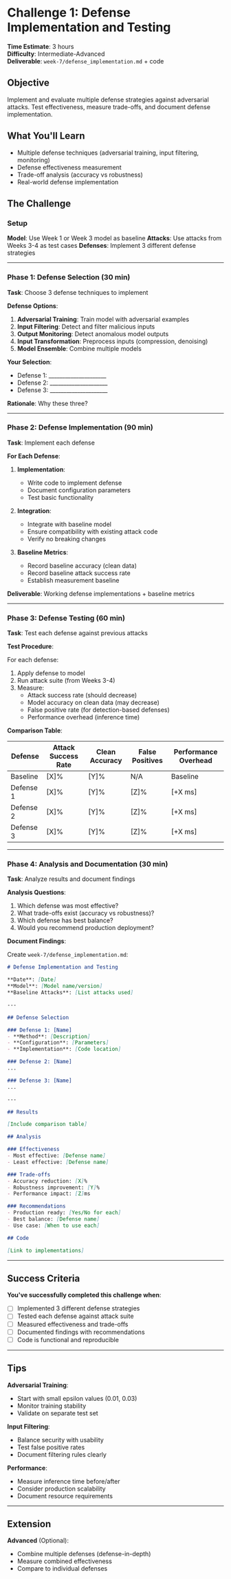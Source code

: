# Challenge 1: Defense Implementation and Testing

**Time Estimate**: 3 hours  
**Difficulty**: Intermediate-Advanced  
**Deliverable**: `week-7/defense_implementation.md` + code

## Objective

Implement and evaluate multiple defense strategies against adversarial attacks. Test effectiveness, measure trade-offs, and document defense implementation.

## What You'll Learn

- Multiple defense techniques (adversarial training, input filtering, monitoring)
- Defense effectiveness measurement
- Trade-off analysis (accuracy vs robustness)
- Real-world defense implementation

## The Challenge

### Setup

**Model**: Use Week 1 or Week 3 model as baseline
**Attacks**: Use attacks from Weeks 3-4 as test cases
**Defenses**: Implement 3 different defense strategies

---

### Phase 1: Defense Selection (30 min)

**Task**: Choose 3 defense techniques to implement

**Defense Options**:
1. **Adversarial Training**: Train model with adversarial examples
2. **Input Filtering**: Detect and filter malicious inputs
3. **Output Monitoring**: Detect anomalous model outputs
4. **Input Transformation**: Preprocess inputs (compression, denoising)
5. **Model Ensemble**: Combine multiple models

**Your Selection**:
- Defense 1: _____________________
- Defense 2: _____________________
- Defense 3: _____________________

**Rationale**: Why these three?

---

### Phase 2: Defense Implementation (90 min)

**Task**: Implement each defense

**For Each Defense**:

1. **Implementation**:
   - Write code to implement defense
   - Document configuration parameters
   - Test basic functionality

2. **Integration**:
   - Integrate with baseline model
   - Ensure compatibility with existing attack code
   - Verify no breaking changes

3. **Baseline Metrics**:
   - Record baseline accuracy (clean data)
   - Record baseline attack success rate
   - Establish measurement baseline

**Deliverable**: Working defense implementations + baseline metrics

---

### Phase 3: Defense Testing (60 min)

**Task**: Test each defense against previous attacks

**Test Procedure**:

For each defense:
1. Apply defense to model
2. Run attack suite (from Weeks 3-4)
3. Measure:
   - Attack success rate (should decrease)
   - Model accuracy on clean data (may decrease)
   - False positive rate (for detection-based defenses)
   - Performance overhead (inference time)

**Comparison Table**:

| Defense | Attack Success Rate | Clean Accuracy | False Positives | Performance Overhead |
|---------|-------------------|----------------|-----------------|---------------------|
| Baseline | [X]% | [Y]% | N/A | Baseline |
| Defense 1 | [X]% | [Y]% | [Z]% | [+X ms] |
| Defense 2 | [X]% | [Y]% | [Z]% | [+X ms] |
| Defense 3 | [X]% | [Y]% | [Z]% | [+X ms] |

---

### Phase 4: Analysis and Documentation (30 min)

**Task**: Analyze results and document findings

**Analysis Questions**:
1. Which defense was most effective?
2. What trade-offs exist (accuracy vs robustness)?
3. Which defense has best balance?
4. Would you recommend production deployment?

**Document Findings**:

Create `week-7/defense_implementation.md`:

```markdown
# Defense Implementation and Testing

**Date**: [Date]
**Model**: [Model name/version]
**Baseline Attacks**: [List attacks used]

---

## Defense Selection

### Defense 1: [Name]
- **Method**: [Description]
- **Configuration**: [Parameters]
- **Implementation**: [Code location]

### Defense 2: [Name]
...

### Defense 3: [Name]
...

---

## Results

[Include comparison table]

## Analysis

### Effectiveness
- Most effective: [Defense name]
- Least effective: [Defense name]

### Trade-offs
- Accuracy reduction: [X]%
- Robustness improvement: [Y]%
- Performance impact: [Z]ms

### Recommendations
- Production ready: [Yes/No for each]
- Best balance: [Defense name]
- Use case: [When to use each]

## Code

[Link to implementations]
```

---

## Success Criteria

**You've successfully completed this challenge when**:
- [ ] Implemented 3 different defense strategies
- [ ] Tested each defense against attack suite
- [ ] Measured effectiveness and trade-offs
- [ ] Documented findings with recommendations
- [ ] Code is functional and reproducible

---

## Tips

**Adversarial Training**:
- Start with small epsilon values (0.01, 0.03)
- Monitor training stability
- Validate on separate test set

**Input Filtering**:
- Balance security with usability
- Test false positive rates
- Document filtering rules clearly

**Performance**:
- Measure inference time before/after
- Consider production scalability
- Document resource requirements

---

## Extension

**Advanced** (Optional):
- Combine multiple defenses (defense-in-depth)
- Measure combined effectiveness
- Compare to individual defenses


